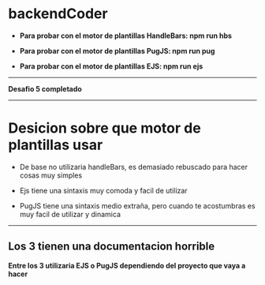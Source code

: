 # backendCoder

* **Para probar con el motor de plantillas HandleBars: npm run hbs**

* **Para probar con el motor de plantillas PugJS: npm run pug**

* **Para probar con el motor de plantillas EJS: npm run ejs**


--- 

**Desafio 5 completado**

---

# Desicion sobre que motor de plantillas usar
* De base no utilizaria handleBars, es demasiado rebuscado para hacer cosas muy simples

* Ejs tiene una sintaxis muy comoda y facil de utilizar

* PugJS tiene una sintaxis medio extraña, pero cuando te acostumbras es muy facil de utilizar y dinamica

---
## Los 3 tienen una documentacion horrible

**Entre los 3 utilizaria EJS o PugJS dependiendo del proyecto que vaya a hacer**